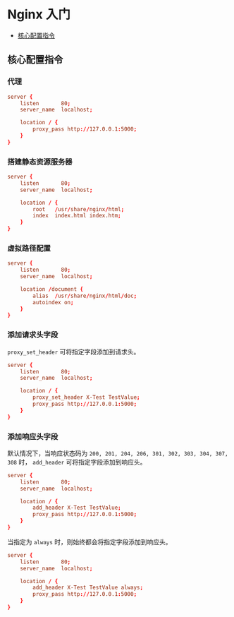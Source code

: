 # Nginx 入门

- [核心配置指令](#核心配置指令)

## 核心配置指令

### 代理

```conf
server {
    listen       80;
    server_name  localhost;

    location / {
        proxy_pass http://127.0.0.1:5000;
    }
}
```

### 搭建静态资源服务器

```conf
server {
    listen       80;
    server_name  localhost;

    location / {
        root   /usr/share/nginx/html;
        index  index.html index.htm;
    }
}
```

### 虚拟路径配置

```conf
server {
    listen       80;
    server_name  localhost;

    location /document {
        alias  /usr/share/nginx/html/doc;
        autoindex on;
    }
}
```

### 添加请求头字段

`proxy_set_header` 可将指定字段添加到请求头。

```conf
server {
    listen       80;
    server_name  localhost;

    location / {
        proxy_set_header X-Test TestValue;
        proxy_pass http://127.0.0.1:5000;
    }
}
```

### 添加响应头字段

默认情况下，当响应状态码为 `200, 201, 204, 206, 301, 302, 303, 304, 307, 308` 时， `add_header` 可将指定字段添加到响应头。

```conf
server {
    listen       80;
    server_name  localhost;

    location / {
        add_header X-Test TestValue;
        proxy_pass http://127.0.0.1:5000;
    }
}
```

当指定为 `always` 时，则始终都会将指定字段添加到响应头。

```conf
server {
    listen       80;
    server_name  localhost;

    location / {
        add_header X-Test TestValue always;
        proxy_pass http://127.0.0.1:5000;
    }
}
```
